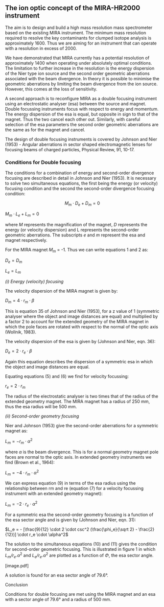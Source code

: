 <script src="https://cdn.mathjax.org/mathjax/latest/MathJax.js?config=TeX-AMS-MML_HTMLorMML" type="text/javascript"></script>

## The ion optic concept of the MIRA-HR2000 instrument

The aim is to design and build a high mass resolution mass spectrometer based on the existing MIRA instrument. The minimum mass resolution required to resolve the key contaminants for clumped isotope analysis is approximately 1600. Thus we are aiming for an instrument that can operate with a resolution in excess of 2000. 

We have demonstrated that MIRA currently has a potential resolution of approximately 1400 when operating under absolutely optimal conditions. The limitation to further increase in the resolution is the energy dispersion of the Nier type ion source and the second order geometric aberrations associated with the beam divergence. In theory it is possible to minimise the geometric aberrations by limiting the beam divergence from the ion source. However, this comes at the loss of sensitivity.

A second approach is to reconfigure MIRA as a double focusing instrument using an electrostatic analyser (esa) between the source and magnet. Double focussing instruments focus with respect to energy and momentum. The energy dispersion of the esa is equal, but opposite in sign to that of the magnet. Thus the two cancel each other out. Similarly, with careful selection of the esa parameters the second order geometric aberrations are the same as for the magnet and cancel.

The design of double focusing instruments is covered by Johnson and Nier (1953) - Angular aberrations in sector shaped electromagnetic lenses for focusing beams of charged particles, Physical Review, 91, 10-17.

### Conditions for Double focusing

The conditions for a combination of energy and second-order divergence focusing are described in detail in Johnson and Nier (1953). It is necessary to solve two simultaneous equations, the first being the energy (or velocity) focusing condition and the second the second-order divergence focusing condition:

$$
M_m \cdot D_e + D_m = 0
$$			

$M_m \cdot L_e + L_m = 0$	

where *M* represents the magnification of the magnet, *D* represents the energy (or velocity dispersion) and L represents the second-order geometric aberrations. The subscripts *e* and *m* represent the esa and magnet respectively.

For the MIRA magnet *M<sub>m</sub>* = -1. Thus we can write equations 1 and 2 as:

$D_e = D_m$									

$L_e = L_m$	

*(i) Energy (velocity) focusing*

The velocity dispersion of the MIRA magnet is given by:

$D_m = 4 \cdot r_m \cdot \beta$	

This is equation 35 of Johnson and Nier (1953), for a z value of 1 (symmetric analyser where the object and image distances are equal) and multiplied by a factor 2 to account for the extended geometry of the MIRA magnet in which the pole faces are rotated with respect to the normal of the optic axis (Wollnik, 1983).

The velocity dispersion of the esa is given by (Johnson and Nier, eqn. 36):

$D_e = 2 \cdot r_e \cdot \beta$

Again this equation describes the dispersion of a symmetric esa in which the object and image distances are equal. 

Equating equations (5) and (6)  we find for velocity focussing:

$r_e = 2 \cdot r_m$

The radius of the electrostatic analyser is two times that of the radius of the extended geometry magnet. The MIRA magnet has a radius of 250 mm, thus the esa radius will be 500 mm.

*(ii) Second-order geometry focusing*

Nier and Johnson (1953) give the second-order aberrations for a symmetric magnet as:

$L_m = -r_m \cdot \alpha^2$

where *α* is the beam divergence. This is for a normal geometry magnet pole faces are normal to the optic axis. In extended geometry instruments we find (Brown et al., 1964):

$L_m = -4 \cdot r_m \cdot \alpha^2$

We can express equation (9) in terms of the esa radius using the relationship between rm and re (equation (7) for a velocity focussing instrument with an extended geometry magnet):

$L_m = -2 \cdot r_e \cdot \alpha^2$

For a symmetric esa the second-order geometry focusing is a function of the esa sector angle and is given by (Johnson and Nier,  eqn. 31):

$L_e = - [\frac{9}{12} \cdot 2 \cdot csc^2 (\frac{\phi_e}{\sqrt 2} - \frac{2}{12})] \cdot r_e \cdot \alpha^2$


The solution to the simultaneous equations (10) and (11) gives the condition for second-order geometric focusing. This is illustrated in figure 1 in which *L<sub>m</sub>/r<sub>e</sub>.α*<sup>2</sup> and *L<sub>e</sub>/r<sub>e</sub>.α*<sup>2</sup> are plotted as a function of *Φ*, the esa sector angle.


[image.pdf]


A solution is found for an esa sector angle of 79.6°.

Conclusion

Conditions for double focusing are met using the MIRA magnet and an esa with a sector angle of 79.6° and a radius of 500 mm.
